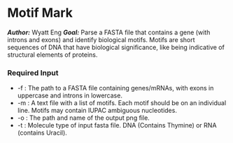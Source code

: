 # Motif Mark

***Author:*** Wyatt Eng
***Goal:*** Parse a FASTA file that contains a gene (with introns and exons) and identify biological motifs. Motifs are short sequences of DNA that have biological significance, like being indicative of structural elements of proteins. 

### Required Input
- -f : The path to a FASTA file containing genes/mRNAs, with exons in uppercase and introns in lowercase.
- -m : A text file with a list of motifs. Each motif should be on an individual line. Motifs may contain IUPAC ambiguous nucleotides.
- -o : The path and name of the output png file.
- -t : Molecule type of input fasta file. DNA (Contains Thymine) or RNA (contains Uracil).
